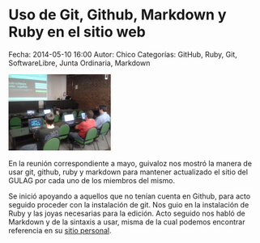 Uso de Git, Github, Markdown y Ruby en el sitio web
==================================

Fecha: 2014-05-10 16:00
Autor:  Chico
Categorías: GitHub, Ruby, Git, SoftwareLibre, Junta Ordinaria, Markdown

<img class="img-responsive" style="width:40%;height:auto;margin-right:12px;" src="2014-05-10-git-ruby/md-rb-git-github-mayo-2014.jpg" alt="guivaloz hablando sobre git">

En la reunión correspondiente a mayo, guivaloz nos mostró la manera de usar git, github, ruby y markdown para mantener actualizado el sitio del GULAG por cada uno de los miembros del mismo.

<!-- break -->

Se inició apoyando a aquellos que no tenían cuenta en Github, para acto seguido proceder con la instalación de git. Nos guio en la instalación de Ruby y las joyas necesarias para la edición. Acto seguido nos habló de Markdown y de la sintaxis a usar, misma de la cual podemos encontrar referencia en su [sitio personal](http://www.movimientolibre.com/apuntes/markdown.html).
